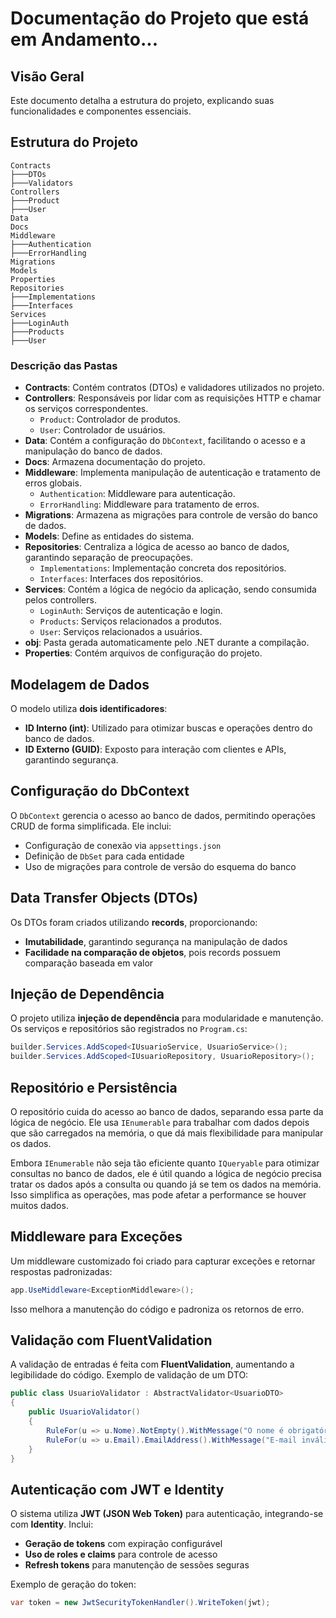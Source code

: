 # Documentação do Projeto que está em Andamento...

## Visão Geral
Este documento detalha a estrutura do projeto, explicando suas funcionalidades e componentes essenciais.

## Estrutura do Projeto

```
Contracts
├───DTOs
├───Validators
Controllers
├───Product
├───User
Data
Docs
Middleware
├───Authentication
├───ErrorHandling
Migrations
Models
Properties
Repositories
├───Implementations
├───Interfaces
Services
├───LoginAuth
├───Products
├───User
```

### Descrição das Pastas

- **Contracts**: Contém contratos (DTOs) e validadores utilizados no projeto.
- **Controllers**: Responsáveis por lidar com as requisições HTTP e chamar os serviços correspondentes.
  - `Product`: Controlador de produtos.
  - `User`: Controlador de usuários.
- **Data**: Contém a configuração do `DbContext`, facilitando o acesso e a manipulação do banco de dados.
- **Docs**: Armazena documentação do projeto.
- **Middleware**: Implementa manipulação de autenticação e tratamento de erros globais.
  - `Authentication`: Middleware para autenticação.
  - `ErrorHandling`: Middleware para tratamento de erros.
- **Migrations**: Armazena as migrações para controle de versão do banco de dados.
- **Models**: Define as entidades do sistema.
- **Repositories**: Centraliza a lógica de acesso ao banco de dados, garantindo separação de preocupações.
  - `Implementations`: Implementação concreta dos repositórios.
  - `Interfaces`: Interfaces dos repositórios.
- **Services**: Contém a lógica de negócio da aplicação, sendo consumida pelos controllers.
  - `LoginAuth`: Serviços de autenticação e login.
  - `Products`: Serviços relacionados a produtos.
  - `User`: Serviços relacionados a usuários.
- **obj**: Pasta gerada automaticamente pelo .NET durante a compilação.
- **Properties**: Contém arquivos de configuração do projeto.

## Modelagem de Dados

O modelo utiliza **dois identificadores**:
- **ID Interno (int)**: Utilizado para otimizar buscas e operações dentro do banco de dados.
- **ID Externo (GUID)**: Exposto para interação com clientes e APIs, garantindo segurança.

## Configuração do DbContext

O `DbContext` gerencia o acesso ao banco de dados, permitindo operações CRUD de forma simplificada. Ele inclui:
- Configuração de conexão via `appsettings.json`
- Definição de `DbSet` para cada entidade
- Uso de migrações para controle de versão do esquema do banco

## Data Transfer Objects (DTOs)

Os DTOs foram criados utilizando **records**, proporcionando:
- **Imutabilidade**, garantindo segurança na manipulação de dados
- **Facilidade na comparação de objetos**, pois records possuem comparação baseada em valor

## Injeção de Dependência

O projeto utiliza **injeção de dependência** para modularidade e manutenção.
Os serviços e repositórios são registrados no `Program.cs`:
```csharp
builder.Services.AddScoped<IUsuarioService, UsuarioService>();
builder.Services.AddScoped<IUsuarioRepository, UsuarioRepository>();
```

## Repositório e Persistência

O repositório cuida do acesso ao banco de dados, separando essa parte da lógica de negócio. Ele usa `IEnumerable` para trabalhar com dados depois que são carregados na memória, o que dá mais flexibilidade para manipular os dados.

Embora `IEnumerable` não seja tão eficiente quanto `IQueryable` para otimizar consultas no banco de dados, ele é útil quando a lógica de negócio precisa tratar os dados após a consulta ou quando já se tem os dados na memória. Isso simplifica as operações, mas pode afetar a performance se houver muitos dados.

## Middleware para Exceções

Um middleware customizado foi criado para capturar exceções e retornar respostas padronizadas:
```csharp
app.UseMiddleware<ExceptionMiddleware>();
```
Isso melhora a manutenção do código e padroniza os retornos de erro.

## Validação com FluentValidation

A validação de entradas é feita com **FluentValidation**, aumentando a legibilidade do código.
Exemplo de validação de um DTO:
```csharp
public class UsuarioValidator : AbstractValidator<UsuarioDTO>
{
    public UsuarioValidator()
    {
        RuleFor(u => u.Nome).NotEmpty().WithMessage("O nome é obrigatório");
        RuleFor(u => u.Email).EmailAddress().WithMessage("E-mail inválido");
    }
}
```

## Autenticação com JWT e Identity

O sistema utiliza **JWT (JSON Web Token)** para autenticação, integrando-se com **Identity**.
Inclui:
- **Geração de tokens** com expiração configurável
- **Uso de roles e claims** para controle de acesso
- **Refresh tokens** para manutenção de sessões seguras

Exemplo de geração do token:
```csharp
var token = new JwtSecurityTokenHandler().WriteToken(jwt);
```

